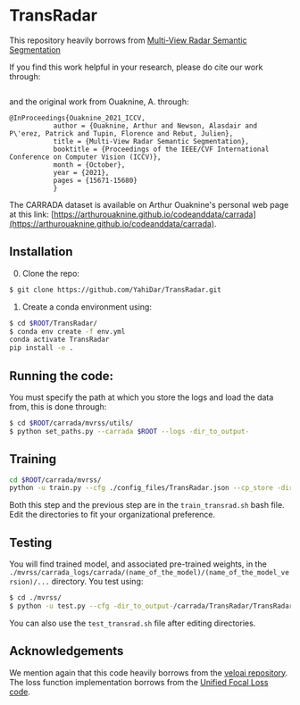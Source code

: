 # TransRadar


This repository heavily borrows from [Multi-View Radar Semantic Segmentation](https://github.com/valeoai/MVRSS)

If you find this work helpful in your research, please do cite our work through:

```
```

and the original work from Ouaknine, A. through:
```
@InProceedings{Ouaknine_2021_ICCV,
	       author = {Ouaknine, Arthur and Newson, Alasdair and P\'erez, Patrick and Tupin, Florence and Rebut, Julien},
	       title = {Multi-View Radar Semantic Segmentation},
	       booktitle = {Proceedings of the IEEE/CVF International Conference on Computer Vision (ICCV)},
	       month = {October},
	       year = {2021},
	       pages = {15671-15680}
	       }
```


The CARRADA dataset is available on Arthur Ouaknine's personal web page at this link: [https://arthurouaknine.github.io/codeanddata/carrada](https://arthurouaknine.github.io/codeanddata/carrada).


## Installation

0. Clone the repo:

```bash
$ git clone https://github.com/YahiDar/TransRadar.git
```

1. Create a conda environment using:

```bash
$ cd $ROOT/TransRadar/
$ conda env create -f env.yml
conda activate TransRadar
pip install -e .
```

## Running the code:

You must specify the path at which you store the logs and load the data from, this is done through:

```bash
$ cd $ROOT/carrada/mvrss/utils/
$ python set_paths.py --carrada $ROOT --logs -dir_to_output-
```

## Training

```bash
cd $ROOT/carrada/mvrss/ 
python -u train.py --cfg ./config_files/TransRadar.json --cp_store -dir_to_checkpoint_store-
```

Both this step and the previous step are in the ```train_transrad.sh``` bash file. Edit the directories to fit your organizational preference.

## Testing

You will find trained model, and associated pre-trained weights, in the ```./mvrss/carrada_logs/carrada/(name_of_the_model)/(name_of_the_model_version)/...``` directory. You test using:

```bash
$ cd ./mvrss/ 
$ python -u test.py --cfg -dir_to_output-/carrada/TransRadar/TransRadar_0/config.json
```

You can also use the ```test_transrad.sh``` file after editing directories.

## Acknowledgements

We mention again that this code heavily borrows from the [veloai repository](https://github.com/valeoai/MVRSS). 
The loss function implementation borrows from the [Unified Focal Loss code](https://github.com/mlyg/unified-focal-loss).

